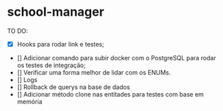 # school-manager

TO DO:
- [x] Hooks para rodar link e testes;
- [] Adicionar comando para subir docker com o PostgreSQL para rodar os testes de integração;
- [] Verificar uma forma melhor de lidar com os ENUMs.
- [] Logs
- [] Rollback de querys na base de dados
- [] Adicionar método clone nas entitades para testes com base em memória